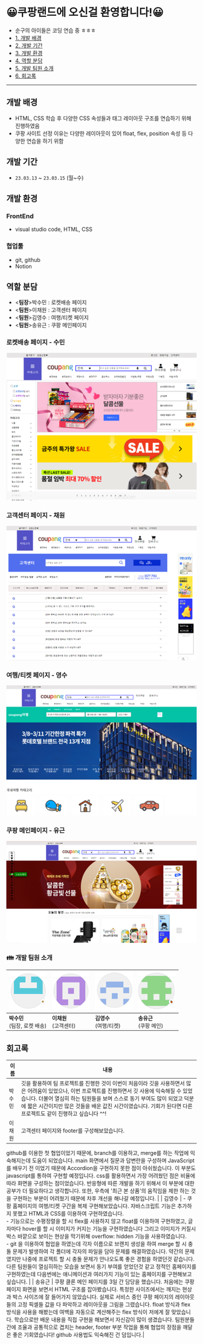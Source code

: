 
# 😀쿠팡랜드에 오신걸 환영합니다!😀
- 순구의 아이들은 코딩 연습 중 ㅎㅎㅎ
- <a href="#a">1. 개발 배경</a>
- <a href="#b">2. 개발 기간</a>
- <a href="#c">3. 개발 환경</a>
- <a href="#d">4. 역할 분담</a>
- <a href="#e">5. 개발 팀원 소개</a>
- <a href="#f">6. 회고록</a>

---


<div id="a"></div>

## 개발 배경
- HTML, CSS 학습 후 다양한 CSS 속성들과 태그 레이아웃 구조를 연습하기 위해 진행하였음
- 쿠팡 사이트 선정 이유는 다양한 레이아웃이 있어 float, flex, position 속성 등 다양한 연습을 하기 위함

<div id="b"></div>

## 개발 기간
- `23.03.13` ~ `23.03.15` (월~수)

<div id="c"></div>

## 개발 환경
### FrontEnd
- visual studio code, HTML, CSS
### 협업툴
- git, github
- Notion
<div id="d"></div>

## 역할 분담
- <<b>팀장</b>>박수민 : 로켓배송 페이지
- <<b>팀원</b>>이채원 : 고객센터 페이지
- <<b>팀원</b>>김영수 : 여행/티켓 페이지
- <<b>팀원</b>>송유근 : 쿠팡 메인페이지


### 로켓배송 페이지 - 수민

<a href="https://github.com/Soon9Children/CoupangLand/blob/master/FINAL/sm-rocket_delivery.html"><img src="./img/로켓배송-수민.png"></a>
### 고객센터 페이지 - 채원
<a href="https://github.com/Soon9Children/CoupangLand/blob/master/FINAL/cscenter_fin_cw_fin.html"><img src="./img/문의페이지-채원.png"></a>
### 여행/티켓 페이지 - 영수
<a href="https://github.com/Soon9Children/CoupangLand/blob/master/FINAL/ys-main.html"><img src="./img/여행페이지-영수.png"></a>
### 쿠팡 메인페이지 - 유근
<a href="https://github.com/Soon9Children/CoupangLand/blob/master/FINAL/main-yg.html"><img src="./img/메인페이지-유근.png"></a>

<div id="e"></div>

### :family: 개발 팀원 소개

|  <a href="https://github.com/330sum"><img src="./img/수민.png" alt="수민" style="zoom: 25%;" width=400 /></a> |  <a href="https://github.com/WONI2"><img src="./img/채원.png" alt="채원" style="zoom: 25%;" width=400 /></a> |  <a href="https://github.com/createcoding"><img src="./img/영수.png" alt="영수" style="zoom: 25%;" width=400 /></a> | <a href="https://github.com/golddrone7"><img src="./img/유근.png" alt="유근" style="zoom: 25%;" width=400 /></a> |
| ------------------------------------------------------------ | ------------------------------------------------------------ | ------------------------------------------------------------ | ------------------------------------------------------------ |
| **박수민**<br />(팀장, 로켓 배송)                             | **이채원**<br />(고객센터)                       | **김영수**<br />(여행/티켓)                       | **송유근**<br />(쿠팡 메인)                       |
<div id="f"></div>

## 회고록

| 이름   | 내용                                                         |
| ------ | ------------------------------------------------------------ |
| 박수민 | 깃을 활용하여 팀 프로젝트를 진행한 것이 이번이 처음이라 깃을 사용하면서 많은 어려움이 있었으나, 이번 프로젝트를 진행하면서 깃 사용에 익숙해질 수 있었습니다.  더불어 열심히 하는 팀원들을 보며 스스로 동기 부여도 많이 되었고 덕분에 짧은 시간이지만 많은 것들을 배운 값진 시간이였습니다. 기회가 된다면 다른 프로젝트도 같이 진행하고 싶습니다 ^^! |
| 이채원 | 고객센터 페이지와 footer를 구성해보았습니다. 
github를 이용한 첫 협업이었기 때문에, branch를 이용하고, merge를 하는 작업에 익숙해지는데 도움이 되었습니다. 
main 화면에서 질문과 답변란을 구성하며 JavaScript를 배우기 전 이었기 때문에 Accordion을 구현하지 못한 점이 아쉬웠습니다. 
이 부분도 javascript를 통하여 구현할 예정입니다. css를 활용하면서 가장 어려웠던 점은 비율에 따라 화면을 구성하는 점이었습니다. 반응형에 따른 개발을 하기 위해서 이 부분에 대한 공부가 
더 필요하다고 생각합니다. 또한, 우측에 '최근 본 상품'의 움직임을 제한 하는 것을 구현하는 부분이 어려웠기 때문에 차후 개선을 해나갈 예정입니다.  |
| 김영수 | - 쿠팡 홈페이지의 여행/티켓 구간을 복제 구현해보았습니다. 자바스크립트 기능은 추가하지 못했고 HTML과 CSS를 이용하여 구현하였습니다. <br/> - 기능으로는 수평정렬을 할 시 flex를 사용하지 않고 float를 이용하여 구현하였고, 글자마다 hover를 할 시 이미지가 커지는 기능을 구현하였습니다 그리고 이미지가 커질시 박스 바깥으로 보이는 현상을 막기위해 overflow: hidden 기능을 사용하였습니다. <br/>- git 을 이용하여 협업을 하였는데 각자 이름으로 브랜치 생성을 하여 merge 할 시 충돌 문제가 발생하여 각 폴더에 각자의 파일을 담아 문제를 해결하였습니다. 약간의 문제였지만 나중에 프로젝트 할 시 충돌 문제가 안나오도록 좋은 경험을 하였던것 같습니다. 다른 팀원들이 열심히하는 모습을 보면서 동기 부여를 얻었던것 같고 정적인 홈페이지를 구현하였는데 다음번에는 애니메이션과 여러가지 기능이 있는 홈페이지를 구현해보고 싶습니다.  |
| 송유근 | 쿠팡 클론 메인 페이지를 3일 간 담당을 했습니다. 처음에는 쿠팡 페이지 화면을 보면서 HTML 구조를 잡아봤습니다. 특정한 사이즈에서는 깨지는 현상과 박스 사이즈에 잘 들어가지 않았습니다. 실제로 서비스 중인 쿠팡 페이지의 레이아웃들의 고정 픽셀들 값을 다 파악하고 레이아웃을 그림을 그렸습니다. float 방식과 flex 방식을 사용을 해봤는데 여백을 자동으로 계산해주는 flex 방식이 저에게 잘 맞았습니다. 학습으로만 배운 내용을 직접 구현을 해보면서 자신감이 많이 생겼습니다. 팀원분들 간에 조율과 공통적으로 겹치는 header, footer 부분 작업을 통해 협업의 장점을 깨달은 좋은 기회였습니다! github 사용법도 익숙해진 건 덤입니다.|
